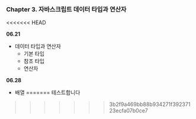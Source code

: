 
### Chapter 3. 자바스크립트 데이터 타입과 연산자
<<<<<<< HEAD

**06.21**
- 데이터 타입과 연산자
    - 기본 타입
    - 참조 타입
    - 연산자

**06.28**
- 배열
=======
테스트합니다
>>>>>>> 3b2f9a469bb88b934271f39237123ecfa07b0ce7
